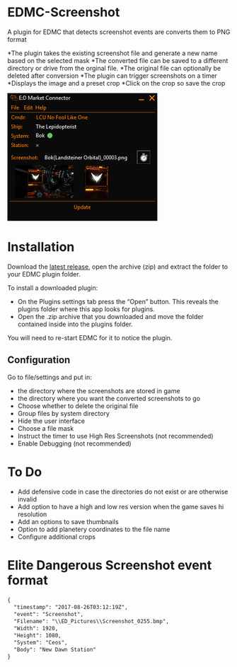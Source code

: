 # EDMC-Screenshot
A plugin for EDMC that detects screenshot events are converts them to PNG format

*The plugin takes the existing screenshot file and generate a new name based on the selected mask
*The converted file can be saved to a different directory or drive from the orginal file. 
*The original file can optionally be deleted after conversion
*The plugin can trigger screenshots on a timer
*Displays the image and a preset crop
*Click on the crop so save the crop

![Screenshot](example.png)

# Installation
Download the [latest release](https://github.com/NoFoolLikeOne/EDMC-Screenshot/releases), open the archive (zip) and extract the folder  to your EDMC plugin folder.

To install a downloaded plugin:

* On the Plugins settings tab press the “Open” button. This reveals the plugins folder where this app looks for plugins.
* Open the .zip archive that you downloaded and move the folder contained inside into the plugins folder.

You will need to re-start EDMC for it to notice the plugin.

## Configuration
Go to file/settings and put in: 
* the directory where the screenshots are stored in game
* the directory where you want the converted screenshots to go
* Choose whether to delete the original file
* Group files by system directory
* Hide the user interface
* Choose a file mask 
* Instruct the timer to use High Res Screenshots (not recommended)
* Enable Debugging (not recommended)

# To Do
* Add defensive code in case the directories do not exist or are otherwise invalid
* Add option to have a high and low res version when the game saves hi resolution
* Add an options to save thumbnails
* Option to add planetery coordinates to the file name
* Configure additional crops


# Elite Dangerous Screenshot event format

``` Event format
{
  "timestamp": "2017-08-26T03:12:19Z",
  "event": "Screenshot",
  "Filename": "\\ED_Pictures\\Screenshot_0255.bmp",
  "Width": 1920,
  "Height": 1080,
  "System": "Ceos",
  "Body": "New Dawn Station"
}
```

